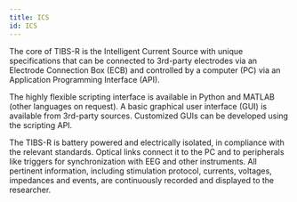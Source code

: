 ```yaml
---
title: ICS
id: ICS
---
```


The core of TIBS-R is the Intelligent Current Source with unique specifications that can be connected to 3rd-party electrodes via an Electrode Connection Box (ECB) and controlled by a computer (PC) via an Application Programming Interface (API).

The highly flexible scripting interface is available in Python and MATLAB (other languages on request). A basic graphical user interface (GUI) is available from 3rd-party sources. Customized GUIs can be developed using the scripting API. 

The TIBS-R is battery powered and electrically isolated, in compliance with the relevant standards. Optical links connect it to the PC and to peripherals like triggers for synchronization with EEG and other instruments. All pertinent information, including stimulation protocol, currents, voltages, impedances and events, are continuously recorded and displayed to the researcher.
